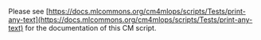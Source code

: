 Please see [https://docs.mlcommons.org/cm4mlops/scripts/Tests/print-any-text](https://docs.mlcommons.org/cm4mlops/scripts/Tests/print-any-text) for the documentation of this CM script.
